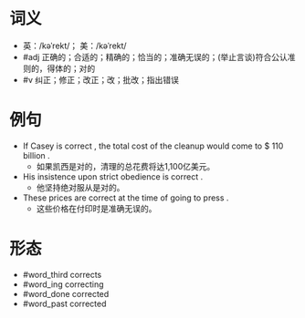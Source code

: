 # 词义
- 英：/kəˈrekt/； 美：/kəˈrekt/
- #adj 正确的；合适的；精确的；恰当的；准确无误的；(举止言谈)符合公认准则的，得体的；对的
- #v 纠正；修正；改正；改；批改；指出错误
# 例句
- If Casey is correct , the total cost of the cleanup would come to $ 110 billion .
	- 如果凯西是对的，清理的总花费将达1,100亿美元。
- His insistence upon strict obedience is correct .
	- 他坚持绝对服从是对的。
- These prices are correct at the time of going to press .
	- 这些价格在付印时是准确无误的。
# 形态
- #word_third corrects
- #word_ing correcting
- #word_done corrected
- #word_past corrected
